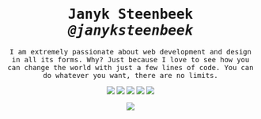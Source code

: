   <h1 align="center">
    <samp>
      Janyk Steenbeek <em>@janyksteenbeek</em>
      </samp>
    </h1>
<p align="center">
    <samp>I am extremely passionate about web development and design in all its forms. Why? Just because I love to see how you can change the world with just a few lines of code. You can do whatever you want, there are no limits.</samp>
</p>
<p align="center">
    <a href="https://www.janyksteenbeek.nl/?utm_source=linkedin&utm_medium=readmebtn&utm_campaign=personal"><img src="https://img.shields.io/static/v1?label=&style=for-the-badge&message=janyksteenbeek.nl&color=yellow"></a>
    <a href="https://www.twitter.com/janyksteenbeek"><img src="https://img.shields.io/badge/twitter-blue?style=for-the-badge&logo=twitter"></a>
    <a href="https://www.linkedin.com/in/janyksteenbeek"><img src="https://img.shields.io/badge/linkedin-blue?style=for-the-badge&logo=linkedin"></a>
    <a href="https://www.instagram.com/janyk"><img src="https://img.shields.io/badge/instagram-blue?style=for-the-badge&logo=instagram"></a>
    <img src="https://img.shields.io/badge/me@janyk.nl-blue?style=for-the-badge&logo=gmail">
</p>
<p align="center">
    <img src="https://github-readme-stats.vercel.app/api?username=janyksteenbeek&show_icons=false&count_private=true&hide_rank=true">
</p>

